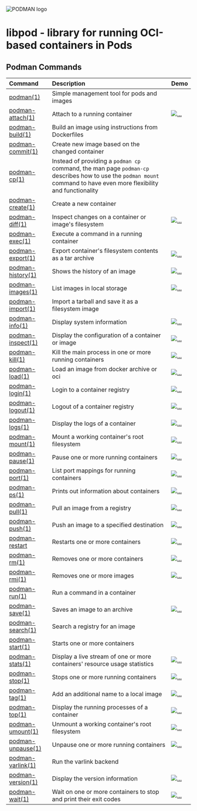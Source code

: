 ![PODMAN logo](/logo/podman-log-source.svg)
# libpod - library for running OCI-based containers in Pods

## Podman Commands
| Command                                                  | Description                                                               | Demo|
| :------------------------------------------------------- | :------------------------------------------------------------------------ | :----|
| [podman(1)](/docs/podman.1.md)                           | Simple management tool for pods and images                                ||
| [podman-attach(1)](/docs/podman-attach.1.md)             | Attach to a running container                                             |[![...](/docs/play.png)](https://asciinema.org/a/XDlocUrHVETFECg4zlO9nBbLf)|
| [podman-build(1)](/docs/podman-build.1.md)               | Build an image using instructions from Dockerfiles                        ||
| [podman-commit(1)](/docs/podman-commit.1.md)             | Create new image based on the changed container                           ||
| [podman-cp(1)](/docs/podman-cp.1.md)                     | Instead of providing a `podman cp` command, the man page `podman-cp` describes how to use the `podman mount` command to have even more flexibility and functionality||
| [podman-create(1)](/docs/podman-create.1.md)             | Create a new container                                                    ||
| [podman-diff(1)](/docs/podman-diff.1.md)                 | Inspect changes on a container or image's filesystem                      |[![...](/docs/play.png)](https://asciinema.org/a/FXfWB9CKYFwYM4EfqW3NSZy1G)|
| [podman-exec(1)](/docs/podman-exec.1.md)                 | Execute a command in a running container
| [podman-export(1)](/docs/podman-export.1.md)             | Export container's filesystem contents as a tar archive                   |[![...](/docs/play.png)](https://asciinema.org/a/913lBIRAg5hK8asyIhhkQVLtV)|
| [podman-history(1)](/docs/podman-history.1.md)           | Shows the history of an image                                             |[![...](/docs/play.png)](https://asciinema.org/a/bCvUQJ6DkxInMELZdc5DinNSx)|
| [podman-images(1)](/docs/podman-images.1.md)             | List images in local storage                                              |[![...](/docs/play.png)](https://asciinema.org/a/133649)|
| [podman-import(1)](/docs/podman-import.1.md)             | Import a tarball and save it as a filesystem image                        ||
| [podman-info(1)](/docs/podman-info.1.md)                 | Display system information                                                |[![...](/docs/play.png)](https://asciinema.org/a/yKbi5fQ89y5TJ8e1RfJd4ivTD)|
| [podman-inspect(1)](/docs/podman-inspect.1.md)           | Display the configuration of a container or image                         |[![...](/docs/play.png)](https://asciinema.org/a/133418)|
| [podman-kill(1)](/docs/podman-kill.1.md)                 | Kill the main process in one or more running containers                   |[![...](/docs/play.png)](https://asciinema.org/a/3jNos0A5yzO4hChu7ddKkUPw7)|
| [podman-load(1)](/docs/podman-load.1.md)                 | Load an image from docker archive or oci                                  |[![...](/docs/play.png)](https://asciinema.org/a/kp8kOaexEhEa20P1KLZ3L5X4g)|
| [podman-login(1)](/docs/podman-login.1.md)               | Login to a container registry						   |[![...](/docs/play.png)](https://asciinema.org/a/oNiPgmfo1FjV2YdesiLpvihtV)|
| [podman-logout(1)](/docs/podman-logout.1.md)             | Logout of a container registry                                            |[![...](/docs/play.png)](https://asciinema.org/a/oNiPgmfo1FjV2YdesiLpvihtV)|
| [podman-logs(1)](/docs/podman-logs.1.md)                 | Display the logs of a container                                           |[![...](/docs/play.png)](https://asciinema.org/a/MZPTWD5CVs3dMREkBxQBY9C5z)|
| [podman-mount(1)](/docs/podman-mount.1.md)               | Mount a working container's root filesystem                               |[![...](/docs/play.png)](https://asciinema.org/a/YSP6hNvZo0RGeMHDA97PhPAf3)|
| [podman-pause(1)](/docs/podman-pause.1.md)               | Pause one or more running containers                                      |[![...](/docs/play.png)](https://asciinema.org/a/141292)|
| [podman-port(1)](/docs/podman-port.1.md)               | List port mappings for running containers |[![...](/docs/play.png)]()|
| [podman-ps(1)](/docs/podman-ps.1.md)                     | Prints out information about containers                                   |[![...](/docs/play.png)](https://asciinema.org/a/bbT41kac6CwZ5giESmZLIaTLR)|
| [podman-pull(1)](/docs/podman-pull.1.md)                 | Pull an image from a registry                                             |[![...](/docs/play.png)](https://asciinema.org/a/lr4zfoynHJOUNu1KaXa1dwG2X)|
| [podman-push(1)](/docs/podman-push.1.md)                 | Push an image to a specified destination                                  |[![...](/docs/play.png)](https://asciinema.org/a/133276)|
| [podman-restart](/docs/podman-restart.1.md)              | Restarts one or more containers                                           |[![...](/docs/play.png)](https://asciinema.org/a/jiqxJAxcVXw604xdzMLTkQvHM)|
| [podman-rm(1)](/docs/podman-rm.1.md)                     | Removes one or more containers                                            |[![...](/docs/play.png)](https://asciinema.org/a/7EMk22WrfGtKWmgHJX9Nze1Qp)|
| [podman-rmi(1)](/docs/podman-rmi.1.md)                   | Removes one or more images                                                |[![...](/docs/play.png)](https://asciinema.org/a/133799)|
| [podman-run(1)](/docs/podman-run.1.md)                   | Run a command in a container                                              ||
| [podman-save(1)](/docs/podman-save.1.md)                 | Saves an image to an archive                                              |[![...](/docs/play.png)](https://asciinema.org/a/kp8kOaexEhEa20P1KLZ3L5X4g)|
| [podman-search(1)](/docs/podman-search.1.md)             | Search a registry for an image                                            ||
| [podman-start(1)](/docs/podman-start.1.md)               | Starts one or more containers
| [podman-stats(1)](/docs/podman-stats.1.md)               | Display a live stream of one or more containers' resource usage statistics|[![...](/docs/play.png)](https://asciinema.org/a/vfUPbAA5tsNWhsfB9p25T6xdr)|
| [podman-stop(1)](/docs/podman-stop.1.md)                 | Stops one or more running containers                                      |[![...](/docs/play.png)](https://asciinema.org/a/KNRF9xVXeaeNTNjBQVogvZBcp)|
| [podman-tag(1)](/docs/podman-tag.1.md)                   | Add an additional name to a local image                                   |[![...](/docs/play.png)](https://asciinema.org/a/133803)|
| [podman-top(1)](/docs/podman-top.1.md)                   | Display the running processes of a container              |[![...](/docs/play.png)](https://asciinema.org/a/5WCCi1LXwSuRbvaO9cBUYf3fk)|
| [podman-umount(1)](/docs/podman-umount.1.md)             | Unmount a working container's root filesystem                             |[![...](/docs/play.png)](https://asciinema.org/a/MZPTWD5CVs3dMREkBxQBY9C5z)|
| [podman-unpause(1)](/docs/podman-unpause.1.md)           | Unpause one or more running containers                                    |[![...](/docs/play.png)](https://asciinema.org/a/141292)|
| [podman-varlink(1)](/docs/podman-varlink.1.md)           | Run the varlink backend                                           ||
| [podman-version(1)](/docs/podman-version.1.md)           | Display the version information                                           |[![...](/docs/play.png)](https://asciinema.org/a/mfrn61pjZT9Fc8L4NbfdSqfgu)|
| [podman-wait(1)](/docs/podman-wait.1.md)                 | Wait on one or more containers to stop and print their exit codes  |[![...](/docs/play.png)](https://asciinema.org/a/QNPGKdjWuPgI96GcfkycQtah0)|
